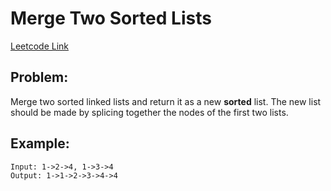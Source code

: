 
# Merge Two Sorted Lists
[Leetcode Link](https://leetcode.com/problems/merge-two-sorted-lists/)

## Problem:

Merge two sorted linked lists and return it as a new **sorted** list. The new list should be made by splicing together the nodes of the first two lists.

## Example:

```
Input: 1->2->4, 1->3->4
Output: 1->1->2->3->4->4
```